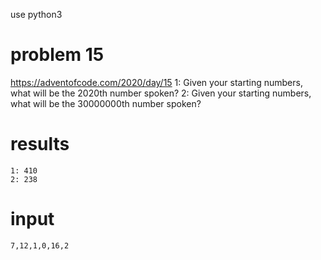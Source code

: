 use python3
# problem 15
https://adventofcode.com/2020/day/15
1: Given your starting numbers, what will be the 2020th number spoken?
2: Given your starting numbers, what will be the 30000000th number spoken?

# results
```
1: 410
2: 238
```

# input
```
7,12,1,0,16,2
```
